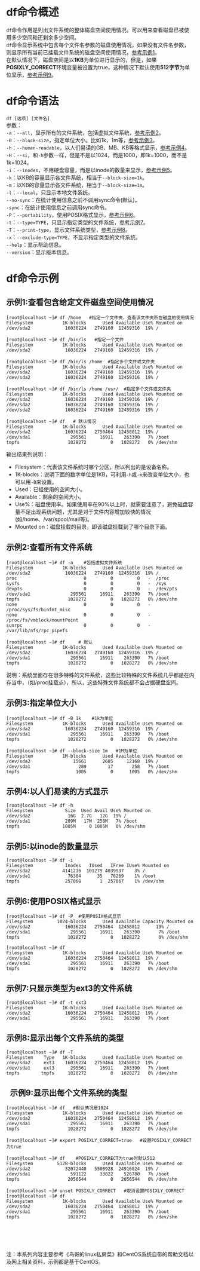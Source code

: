 # df命令概述

`df`命令作用是列出文件系统的整体磁盘空间使用情况。可以用来查看磁盘已被使用多少空间和还剩余多少空间。  
`df`命令显示系统中包含每个文件名参数的磁盘使用情况，如果没有文件名参数，则显示所有当前已挂载文件系统的磁盘空间使用情况，[参考示例1](#exp1)。  
在默认情况下，磁盘空间是以**1KB**为单位进行显示的，但是，如果**POSIXLY_CORRECT**环境变量被设置为true，这种情况下默认使用**512字节**为单位显示，[参考示例9](#exp9)。


# df命令语法

`df [选项] [文件名]`  
参数：    
`-a`：`--all`，显示所有的文件系统，包括虚拟文件系统，[参考示例2](#exp2)。  
`-B`：`--block-size`，指定单位大小。比如1k，1m等，[参考示例3](#exp3)。  
`-h`：`--human-readable`，以人们易读的GB、MB、KB等格式显示，[参考示例4](#exp4)。  
`-H`：`--si`，和`-h`参数一样，但是不是以1024，而是1000，即1k=1000，而不是1k=1024。  
`-i`：`--inodes`，不用硬盘容量，而是以inode的数量来显示，[参考示例5](#exp5)。  
`-k`：以KB的容量显示各文件系统，相当于`--block-size=1k`。  
`-m`：以KB的容量显示各文件系统，相当于`--block-size=1m`。  
`-l`：`--local`，只显示本地文件系统。  
`--no-sync`：在统计使用信息之前不调用sync命令(默认)。  
`-sync`：在统计使用信息之前调用sync命令。  
`-P`：`--portability`，使用POSIX格式显示，[参考示例6](#exp6)。  
`-t`：`--type=TYPE`，只显示指定类型的文件系统，[参考示例7](#exp7)。  
`-T`：`--print-type`，显示文件系统类型，[参考示例8](#exp8)。  
`-x`：`--exclude-type=TYPE`，不显示指定类型的文件系统。  
`--help`：显示帮助信息。  
`--version`：显示版本信息。  


# df命令示例

## <span id="exp1"> </span>示例1:查看包含给定文件磁盘空间使用情况
```
[root@localhost ~]# df /home   #指定一个文件夹，查看该文件夹所在磁盘的使用情况
Filesystem           1K-blocks      Used Available Use% Mounted on
/dev/sda2             16036224   2749160  12459316  19% /

[root@localhost ~]# df /bin/ls   #指定一个文件
Filesystem           1K-blocks      Used Available Use% Mounted on
/dev/sda2             16036224   2749160  12459316  19% /

[root@localhost ~]# df /bin/ls /home  #指定多个文件或文件夹
Filesystem           1K-blocks      Used Available Use% Mounted on
/dev/sda2             16036224   2749160  12459316  19% /
/dev/sda2             16036224   2749160  12459316  19% /

[root@localhost ~]# df /bin/ls /home /usr/  #指定多个文件或文件夹
Filesystem           1K-blocks      Used Available Use% Mounted on
/dev/sda2             16036224   2749160  12459316  19% /
/dev/sda2             16036224   2749160  12459316  19% /
/dev/sda2             16036224   2749160  12459316  19% /

[root@localhost ~]# df   # 默认情况
Filesystem           1K-blocks      Used Available Use% Mounted on
/dev/sda2             16036224   2750464  12458012  19% /
/dev/sda1               295561     16911    263390   7% /boot
tmpfs                  1028272         0   1028272   0% /dev/shm
```
输出结果列说明： 

- Filesystem：代表该文件系统时哪个分区，所以列出的是设备名称。  
- 1K-blocks：说明下面的数字单位是1KB，可利用`-h`或`-m`来改变单位大小，也可以用`-B`来设置。  
- Used：已经使用的空间大小。  
- Available：剩余的空间大小。  
- Use%：磁盘使用率。如果使用率在90%以上时，就需要注意了，避免磁盘容量不足出现系统问题，尤其是对于文件内容增加较快的情况(如/home、/var/spool/mail等)。  
- Mounted on：磁盘挂载的目录，即该磁盘挂载到了哪个目录下面。  


## <span id="exp2"> </span>示例2:查看所有文件系统
```
[root@localhost ~]# df -a    #包括虚拟文件系统
Filesystem           1K-blocks      Used Available Use% Mounted on
/dev/sda2             16036224   2749160  12459316  19% /
proc                         0         0         0   -  /proc
sysfs                        0         0         0   -  /sys
devpts                       0         0         0   -  /dev/pts
/dev/sda1               295561     16911    263390   7% /boot
tmpfs                  1028272         0   1028272   0% /dev/shm
none                         0         0         0   -  /proc/sys/fs/binfmt_misc
none                         0         0         0   -  /proc/fs/vmblock/mountPoint
sunrpc                       0         0         0   -  /var/lib/nfs/rpc_pipefs

[root@localhost ~]# df     # 默认
Filesystem           1K-blocks      Used Available Use% Mounted on
/dev/sda2             16036224   2749160  12459316  19% /
/dev/sda1               295561     16911    263390   7% /boot
tmpfs                  1028272         0   1028272   0% /dev/shm
```
说明：系统里面存在很多特殊的文件系统，这些比较特殊的文件系统几乎都是在内存当中，（如/proc挂载点），所以，这些特殊文件系统都不会占据硬盘空间。


## <span id="exp3"> </span>示例3:指定单位大小
```
[root@localhost ~]# df -B 1k    #1k为单位
Filesystem           1K-blocks      Used Available Use% Mounted on
/dev/sda2             16036224   2749160  12459316  19% /
/dev/sda1               295561     16911    263390   7% /boot
tmpfs                  1028272         0   1028272   0% /dev/shm

[root@localhost ~]# df --block-size 1m   #1M为单位
Filesystem           1M-blocks      Used Available Use% Mounted on
/dev/sda2                15661      2685     12168  19% /
/dev/sda1                  289        17       258   7% /boot
tmpfs                     1005         0      1005   0% /dev/shm
```

## <span id="exp4"> </span>示例4:以人们易读的方式显示
```
[root@localhost ~]# df -h
Filesystem            Size  Used Avail Use% Mounted on
/dev/sda2              16G  2.7G   12G  19% /
/dev/sda1             289M   17M  258M   7% /boot
tmpfs                1005M     0 1005M   0% /dev/shm
```

## <span id="exp5"> </span>示例5:以inode的数量显示
```
[root@localhost ~]# df -i
Filesystem            Inodes   IUsed   IFree IUse% Mounted on
/dev/sda2            4141216  101279 4039937    3% /
/dev/sda1              76304      35   76269    1% /boot
tmpfs                 257068       1  257067    1% /dev/shm
```

## <span id="exp6"> </span>示例6:使用POSIX格式显示
```
[root@localhost ~]# df -P  #使用POSIX格式显示
Filesystem         1024-blocks      Used Available Capacity Mounted on
/dev/sda2             16036224   2750464  12458012      19% /
/dev/sda1               295561     16911    263390       7% /boot
tmpfs                  1028272         0   1028272       0% /dev/shm

[root@localhost ~]# df 
Filesystem           1K-blocks      Used Available Use% Mounted on
/dev/sda2             16036224   2750464  12458012  19% /
/dev/sda1               295561     16911    263390   7% /boot
tmpfs                  1028272         0   1028272   0% /dev/shm
```

## <span id="exp7"> </span>示例7:只显示类型为ext3的文件系统
```
[root@localhost ~]# df -t ext3
Filesystem           1K-blocks      Used Available Use% Mounted on
/dev/sda2             16036224   2750464  12458012  19% /
/dev/sda1               295561     16911    263390   7% /boot
```

## <span id="exp8"> </span>示例8:显示出每个文件系统的类型
```
[root@localhost ~]# df -T
Filesystem    Type   1K-blocks      Used Available Use% Mounted on
/dev/sda2     ext3    16036224   2750464  12458012  19% /
/dev/sda1     ext3      295561     16911    263390   7% /boot
tmpfs        tmpfs     1028272         0   1028272   0% /dev/shm
```

## <span id="exp9">&nbsp; </span>示例9:显示出每个文件系统的类型
```
[root@localhost ~]# df   #默认情况是1024
Filesystem           1K-blocks      Used Available Use% Mounted on
/dev/sda2             16036224   2750464  12458012  19% /
/dev/sda1               295561     16911    263390   7% /boot
tmpfs                  1028272         0   1028272   0% /dev/shm

[root@localhost ~]# export POSIXLY_CORRECT=true   #设置POSIXLY_CORRECT为true

[root@localhost ~]# df    #POSIXLY_CORRECT为true时默认512
Filesystem         512B-blocks      Used Available Use% Mounted on
/dev/sda2             32072448   5500928  24916024  19% /
/dev/sda1               591122     33822    526780   7% /boot
tmpfs                  2056544         0   2056544   0% /dev/shm

[root@localhost ~]# unset POSIXLY_CORRECT   #取消设置POSIXLY_CORRECT
[root@localhost ~]# df 
Filesystem           1K-blocks      Used Available Use% Mounted on
/dev/sda2             16036224   2750464  12458012  19% /
/dev/sda1               295561     16911    263390   7% /boot
tmpfs                  1028272         0   1028272   0% /dev/shm
```



<br><br><br><br>
注：本系列内容主要参考《鸟哥的linux私房菜》和CentOS系统自带的帮助文档以及网上相关资料，示例都是基于CentOS。

















